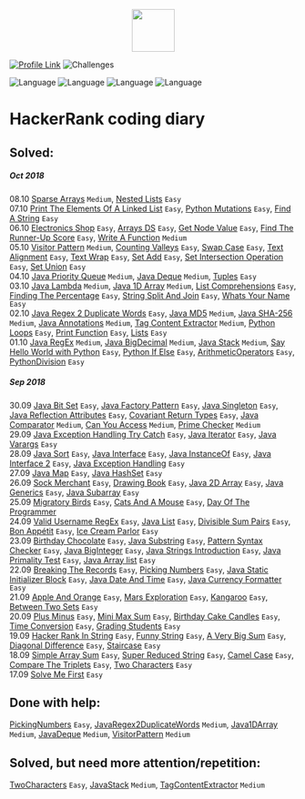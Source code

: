 <p align="center">
    <a href="https://www.hackerrank.com/weozUA">
        <img height=75 src="https://d3keuzeb2crhkn.cloudfront.net/hackerrank/assets/styleguide/logo_wordmark-f5c5eb61ab0a154c3ed9eda24d0b9e31.svg">
    </a>
</p>

[![Profile Link](https://img.shields.io/badge/hackerRank-profile_link-brightgreen.svg)](https://www.hackerrank.com/weozUA)  ![Challenges](https://img.shields.io/badge/Challanges-104_solved-orange.svg)

![Language](https://img.shields.io/badge/Language-Java_8-7873ae.svg)
![Language](https://img.shields.io/badge/Language-Python-7873ae.svg)
![Language](https://img.shields.io/badge/Language-Groovy-7873ae.svg)
![Language](https://img.shields.io/badge/Language-Javascript-7873ae.svg)
  

HackerRank coding diary
=====  

Solved:
------
##### Oct 2018
08.10    [Sparse Arrays](https://www.hackerrank.com/challenges/sparse-arrays/problem) `Medium`,
         [Nested Lists](https://www.hackerrank.com/challenges/nested-list/problem) `Easy`  
07.10    [Print The Elements Of A Linked List](https://www.hackerrank.com/challenges/print-the-elements-of-a-linked-list/problem) `Easy`,
         [Python Mutations](https://www.hackerrank.com/challenges/python-mutations/problem) `Easy`,
         [Find A String](https://www.hackerrank.com/challenges/find-a-string/problem) `Easy`  
06.10    [Electronics Shop](https://www.hackerrank.com/challenges/electronics-shop/problem) `Easy`,
         [Arrays DS](https://www.hackerrank.com/challenges/arrays-ds/problem) `Easy`,
         [Get Node Value](https://www.hackerrank.com/challenges/get-the-value-of-the-node-at-a-specific-position-from-the-tail/problem) `Easy`,
         [Find The Runner-Up Score](https://www.hackerrank.com/challenges/find-second-maximum-number-in-a-list/problem) `Easy`,
         [Write A Function](https://www.hackerrank.com/challenges/write-a-function/problem) `Medium`  
05.10    [Visitor Pattern](https://www.hackerrank.com/challenges/java-vistor-pattern/problem) `Medium`,
         [Counting Valleys](https://www.hackerrank.com/challenges/counting-valleys/problem) `Easy`,
         [Swap Case](https://www.hackerrank.com/challenges/swap-case/problem) `Easy`,
         [Text Alignment](https://www.hackerrank.com/challenges/text-alignment/problem) `Easy`,
         [Text Wrap](https://www.hackerrank.com/challenges/text-wrap/problem) `Easy`,
         [Set Add](https://www.hackerrank.com/challenges/py-set-add/problem) `Easy`,
         [Set Intersection Operation](https://www.hackerrank.com/challenges/py-set-intersection-operation/problem) `Easy`,
         [Set Union](https://www.hackerrank.com/challenges/py-set-union/problem) `Easy`  
04.10    [Java Priority Queue](https://www.hackerrank.com/challenges/java-priority-queue/problem) `Medium`,
         [Java Deque](https://www.hackerrank.com/challenges/java-dequeue/problem) `Medium`,
         [Tuples](https://www.hackerrank.com/challenges/python-tuples/problem) `Easy`  
03.10    [Java Lambda](https://www.hackerrank.com/challenges/java-lambda-expressions/problem) `Medium`,
         [Java 1D Array](https://www.hackerrank.com/challenges/java-1d-array/problem) `Medium`,
         [List Comprehensions](https://www.hackerrank.com/challenges/list-comprehensions/problem) `Easy`,
         [Finding The Percentage](https://www.hackerrank.com/challenges/finding-the-percentage/problem) `Easy`,
         [String Split And Join](https://www.hackerrank.com/challenges/python-string-split-and-join/problem) `Easy`,
         [Whats Your Name](https://www.hackerrank.com/challenges/whats-your-name/problem) `Easy`  
02.10    [Java Regex 2 Duplicate Words](https://www.hackerrank.com/challenges/duplicate-word/problem) `Easy`,
         [Java MD5](https://www.hackerrank.com/challenges/java-md5/problem) `Medium`,
         [Java SHA-256](https://www.hackerrank.com/challenges/sha-256/problem) `Medium`,
         [Java Annotations](https://www.hackerrank.com/challenges/java-annotations/problem) `Medium`,
         [Tag Content Extractor](https://www.hackerrank.com/challenges/tag-content-extractor/problem) `Medium`,
         [Python Loops](https://www.hackerrank.com/challenges/python-loops/problem) `Easy`,
         [Print Function](https://www.hackerrank.com/challenges/python-print/problem) `Easy`,
         [Lists](https://www.hackerrank.com/challenges/python-lists/problem) `Easy`  
01.10    [Java RegEx](https://www.hackerrank.com/challenges/java-regex/problem) `Medium`,
         [Java BigDecimal](https://www.hackerrank.com/challenges/java-bigdecimal/problem) `Medium`,
         [Java Stack](https://www.hackerrank.com/challenges/java-stack/problem) `Medium`,
         [Say Hello World with Python](https://www.hackerrank.com/challenges/py-hello-world/problem) `Easy`,
         [Python If Else](https://www.hackerrank.com/challenges/py-if-else/problem) `Easy`,
         [ArithmeticOperators](https://www.hackerrank.com/challenges/python-arithmetic-operators/problem) `Easy`,
         [PythonDivision](https://www.hackerrank.com/challenges/python-division/problem) `Easy`
##### Sep 2018
30.09    [Java Bit Set](https://www.hackerrank.com/challenges/java-bitset/problem) `Easy`,
         [Java Factory Pattern](https://www.hackerrank.com/challenges/java-factory/problem) `Easy`, 
         [Java Singleton](https://www.hackerrank.com/challenges/java-singleton/problem) `Easy`,
         [Java Reflection Attributes](https://www.hackerrank.com/challenges/java-reflection-attributes/problem) `Easy`, 
         [Covariant Return Types](https://www.hackerrank.com/challenges/java-covariance/problem) `Easy`,
         [Java Comparator](https://www.hackerrank.com/challenges/java-comparator/problem) `Medium`,
         [Can You Access](https://www.hackerrank.com/challenges/can-you-access/problem) `Medium`,
         [Prime Checker](https://www.hackerrank.com/challenges/prime-checker/problem) `Medium`  
29.09    [Java Exception Handling Try Catch](https://www.hackerrank.com/challenges/java-exception-handling-try-catch/problem) `Easy`,
         [Java Iterator](https://www.hackerrank.com/challenges/java-iterator/problem) `Easy`,
         [Java Varargs](https://www.hackerrank.com/challenges/simple-addition-varargs/problem) `Easy`  
28.09    [Java Sort](https://www.hackerrank.com/challenges/java-sort/problem) `Easy`,
         [Java Interface](https://www.hackerrank.com/challenges/java-interface/problem) `Easy`,
         [Java InstanceOf](https://www.hackerrank.com/challenges/java-instanceof-keyword/problem) `Easy`,
         [Java Interface 2](https://www.hackerrank.com/challenges/java-inheritance-2/problem) `Easy`,
         [Java Exception Handling](https://www.hackerrank.com/challenges/java-exception-handling/problem) `Easy`  
27.09    [Java Map](https://www.hackerrank.com/challenges/phone-book/problem) `Easy`,
         [Java HashSet](https://www.hackerrank.com/challenges/java-hashset/problem) `Easy`  
26.09    [Sock Merchant](https://www.hackerrank.com/challenges/sock-merchant/problem) `Easy`,
         [Drawing Book](https://www.hackerrank.com/challenges/drawing-book/problem) `Easy`,
         [Java 2D Array](https://www.hackerrank.com/challenges/java-2d-array/problem) `Easy`,
         [Java Generics](https://www.hackerrank.com/challenges/java-generics/problem) `Easy`,
         [Java Subarray](https://www.hackerrank.com/challenges/java-negative-subarray/problem) `Easy`  
25.09    [Migratory Birds](https://www.hackerrank.com/challenges/migratory-birds/problem) `Easy`,
         [Cats And A Mouse](https://www.hackerrank.com/challenges/cats-and-a-mouse/problem) `Easy`,
         [Day Of The Programmer](https://www.hackerrank.com/challenges/day-of-the-programmer/problem)  
24.09    [Valid Username RegEx](https://www.hackerrank.com/challenges/valid-username-checker/problem) `Easy`,
         [Java List](https://www.hackerrank.com/challenges/java-list/problem) `Easy`,
         [Divisible Sum Pairs](https://www.hackerrank.com/challenges/divisible-sum-pairs/problem) `Easy`,
         [Bon Appétit](https://www.hackerrank.com/challenges/bon-appetit/problem) `Easy`,
         [Ice Cream Parlor](https://www.hackerrank.com/challenges/icecream-parlor/problem) `Easy`  
23.09    [Birthday Chocolate](https://www.hackerrank.com/challenges/the-birthday-bar/problem) `Easy`, 
         [Java Substring](https://www.hackerrank.com/challenges/java-substring/problem) `Easy`, 
         [Pattern Syntax Checker](https://www.hackerrank.com/challenges/pattern-syntax-checker/problem) `Easy`,
         [Java BigInteger](https://www.hackerrank.com/challenges/java-biginteger/problem) `Easy`,
         [Java Strings Introduction](https://www.hackerrank.com/challenges/java-strings-introduction/problem) `Easy`,
         [Java Primality Test](https://www.hackerrank.com/challenges/java-primality-test/problem) `Easy`,
         [Java Array list](https://www.hackerrank.com/challenges/java-arraylist/problem) `Easy`  
22.09    [Breaking The Records](https://www.hackerrank.com/challenges/breaking-best-and-worst-records/problem) `Easy`, 
         [Picking Numbers](https://www.hackerrank.com/challenges/picking-numbers/problem) `Easy`,
         [Java Static Initializer Block](https://www.hackerrank.com/challenges/java-static-initializer-block/problem) `Easy`,
         [Java Date And Time](https://www.hackerrank.com/challenges/java-date-and-time/problem) `Easy`,
         [Java Currency Formatter](https://www.hackerrank.com/challenges/java-currency-formatter/problem) `Easy`  
21.09    [Apple And Orange](https://www.hackerrank.com/challenges/apple-and-orange/problem) `Easy`,
         [Mars Exploration](https://www.hackerrank.com/challenges/mars-exploration/problem) `Easy`,
         [Kangaroo](https://www.hackerrank.com/challenges/kangaroo/problem) `Easy`,
         [Between Two Sets](https://www.hackerrank.com/challenges/between-two-sets/problem) `Easy`  
20.09    [Plus Minus](https://www.hackerrank.com/challenges/plus-minus/problem) `Easy`, 
         [Mini Max Sum](https://www.hackerrank.com/challenges/mini-max-sum/problem) `Easy`,
         [Birthday Cake Candles](https://www.hackerrank.com/challenges/birthday-cake-candles/problem) `Easy`,
         [Time Conversion](https://www.hackerrank.com/challenges/time-conversion/problem) `Easy`,
         [Grading Students](https://www.hackerrank.com/challenges/grading/problem) `Easy`  
19.09    [Hacker Rank In String](https://www.hackerrank.com/challenges/hackerrank-in-a-string/problem) `Easy`,
         [Funny String](https://www.hackerrank.com/challenges/funny-string/problem) `Easy`,
         [A Very Big Sum](https://www.hackerrank.com/challenges/a-very-big-sum/problem) `Easy`,
         [Diagonal Difference](https://www.hackerrank.com/challenges/diagonal-difference/problem) `Easy`,
         [Staircase](https://www.hackerrank.com/challenges/staircase/problem) `Easy`  
18.09    [Simple Array Sum](https://www.hackerrank.com/challenges/simple-array-sum/problem) `Easy`,
         [Super Reduced String](https://www.hackerrank.com/challenges/reduced-string/problem) `Easy`,
         [Camel Case](https://www.hackerrank.com/challenges/camelcase/problem) `Easy`, 
         [Compare The Triplets](https://www.hackerrank.com/challenges/compare-the-triplets/problem) `Easy`,
         [Two Characters](https://www.hackerrank.com/challenges/two-characters/problem) `Easy`  
17.09    [Solve Me First](https://www.hackerrank.com/challenges/solve-me-first/problem) `Easy`  
         

Done with help:
------
[PickingNumbers](https://www.hackerrank.com/challenges/picking-numbers/problem) `Easy`,
[JavaRegex2DuplicateWords](https://www.hackerrank.com/challenges/duplicate-word/problem) `Medium`,
[Java1DArray](https://www.hackerrank.com/challenges/java-1d-array/problem) `Medium`,
[JavaDeque](https://www.hackerrank.com/challenges/java-dequeue/problem) `Medium`,
[VisitorPattern](https://www.hackerrank.com/challenges/java-vistor-pattern/problem) `Medium`  

Solved, but need more attention/repetition:
------
[TwoCharacters](https://www.hackerrank.com/challenges/two-characters/problem) `Easy`,
[JavaStack](https://www.hackerrank.com/challenges/java-stack/problem) `Medium`,
[TagContentExtractor](https://www.hackerrank.com/challenges/tag-content-extractor/problem) `Medium`